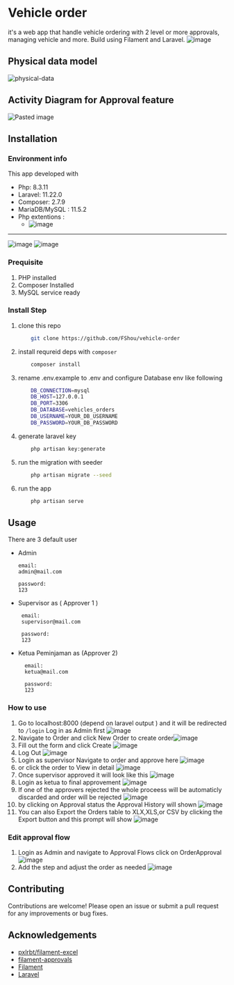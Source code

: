 # Vehicle order
it's a web app that handle vehicle ordering with 2 level or more approvals, managing vehicle and more. Build using Filament and Laravel.
![image](https://github.com/user-attachments/assets/ee21f7ae-c01f-46db-b56d-01501e94e11a)

## Physical data model
![physical-data](https://github.com/user-attachments/assets/3d2f7fb8-2ee2-4772-ae5a-b06f81b78914)

## Activity Diagram for Approval feature
![Pasted image](https://github.com/user-attachments/assets/1844438b-ce93-4441-8f99-f020c982e620)

## Installation
### Environment info
This app developed with
- Php: 8.3.11
- Laravel: 11.22.0
- Composer: 2.7.9
- MariaDB/MySQL : 11.5.2
- Php extentions :
    - ![image](https://github.com/user-attachments/assets/66033073-9ca5-463e-ba7c-926d96989d20)
---
![image](https://github.com/user-attachments/assets/059b0fd5-ac49-4724-a7f5-33cb56c2f93e)
![image](https://github.com/user-attachments/assets/3982c6da-38b4-4cb2-8131-908b1631295b)

### Prequisite
1. PHP installed
2. Composer Installed
3. MySQL service ready
### Install Step
1. clone this repo
    ```sh
        git clone https://github.com/FShou/vehicle-order
    ```
2. install requreid deps with `composer`
    ```sh
        composer install
    ```
3. rename .env.example to .env and configure Database env like following
    ```sh
        DB_CONNECTION=mysql
        DB_HOST=127.0.0.1
        DB_PORT=3306
        DB_DATABASE=vehicles_orders
        DB_USERNAME=YOUR_DB_USERNAME
        DB_PASSWORD=YOUR_DB_PASSWORD
    ```
4. generate laravel key
    ```sh
        php artisan key:generate
    ```
5. run the migration with seeder
    ```sh
        php artisan migrate --seed
    ```
6. run the app
    ```sh
        php artisan serve
    ```
## Usage
There are 3 default user
- Admin 
     ```
     email:
     admin@mail.com

     password:
     123
     ```
- Supervisor as ( Approver 1 )
    ```
     email:
     supervisor@mail.com

     password:
     123

     ```
- Ketua Peminjaman as (Approver 2)
   ```
     email:
     ketua@mail.com

     password:
     123
     ```
### How to use
1. Go to localhost:8000 (depend on laravel output ) and it will be redirected to `/login` Log in as Admin first ![image](https://github.com/user-attachments/assets/93d3c461-a625-434b-8135-ddbfdb5988fb)
2. Navigate to Order and click New Order to create order![image](https://github.com/user-attachments/assets/40c20f8c-b508-4faa-9c0b-2ac253ec6343)
3. Fill out the form and click Create ![image](https://github.com/user-attachments/assets/48f530a3-f62e-45a2-9df0-15f2383ad4d9)
5. Log Out ![image](https://github.com/user-attachments/assets/c92251fb-9823-4d85-8ccd-bf3d84ad34c6)
6. Login as supervisor Navigate to order and approve here ![image](https://github.com/user-attachments/assets/236606f7-a21b-4be8-a96b-f8477c1a0600)
7. or click the order to View in detail ![image](https://github.com/user-attachments/assets/75b5b18c-b209-424c-a489-89659e5d5f07)
8. Once supervisor approved it will look like this ![image](https://github.com/user-attachments/assets/4f6368b1-a9c7-4904-a007-ccdf119da55f)
9. Login as ketua to final approvement ![image](https://github.com/user-attachments/assets/6dabb73b-5f33-414f-ae8f-3909970c93dc)
10. If one of the approvers rejected the whole proceess will be automaticly discarded and order will be rejected ![image](https://github.com/user-attachments/assets/1fba84a2-749c-447b-ae9c-ae8a296b4859)
11. by clicking on Approval status the Approval History will shown ![image](https://github.com/user-attachments/assets/ba151ca9-a698-4e48-8b21-756b55b6367b)
12. You can also Export the Orders table to XLX,XLS,or CSV by clicking the Export button and this prompt will show ![image](https://github.com/user-attachments/assets/6f01e4ab-2786-4e44-802b-f16d3006e5be)


### Edit approval flow
1. Login as Admin and navigate to Approval Flows click on OrderApproval ![image](https://github.com/user-attachments/assets/174b50a0-4687-41ca-9bfc-743794c380b8)
2. Add the step and adjust the order as needed ![image](https://github.com/user-attachments/assets/6bee479e-9510-4025-92ac-cdc6a6d56830)

## Contributing
Contributions are welcome! Please open an issue or submit a pull request for any improvements or bug fixes.

## Acknowledgements
- [pxlrbt/filament-excel](https://github.com/pxlrbt/filament-excel)
- [filament-approvals](https://github.com/eighty9nine/filament-approvals)
- [Filament](https://github.com/filamentphp/filament)
- [Laravel](https://github.com/laravel/laravel)

